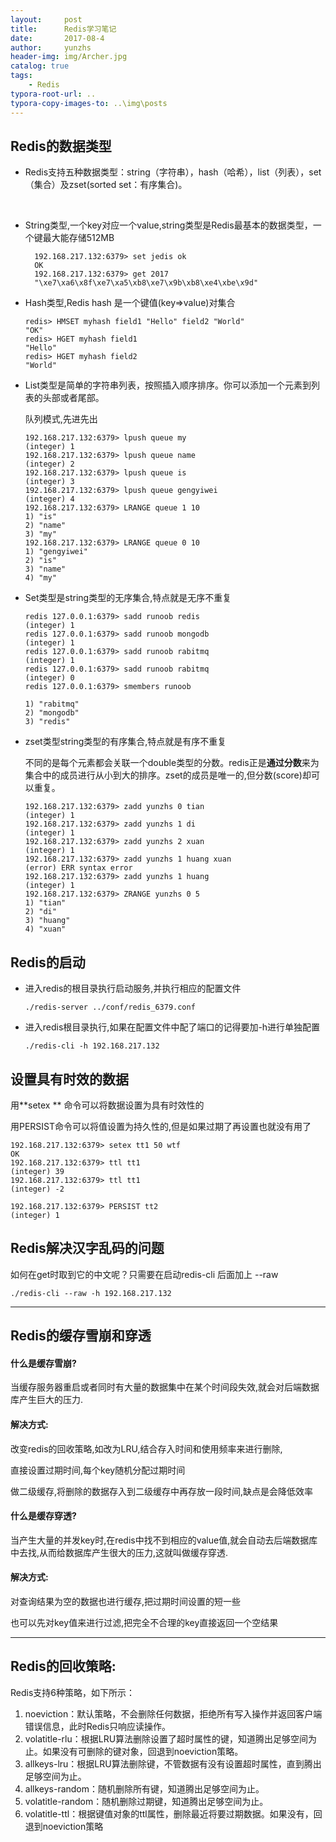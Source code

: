 ```yaml
---
layout:     post
title:      Redis学习笔记
date:       2017-08-4
author:     yunzhs
header-img: img/Archer.jpg
catalog: true
tags:
    - Redis
typora-root-url: ..
typora-copy-images-to: ..\img\posts
---
```


## Redis的数据类型

- Redis支持五种数据类型：string（字符串），hash（哈希），list（列表），set（集合）及zset(sorted set：有序集合)。

  ​

- String类型,一个key对应一个value,string类型是Redis最基本的数据类型，一个键最大能存储512MB

  ```
    192.168.217.132:6379> set jedis ok
    OK
    192.168.217.132:6379> get 2017
    "\xe7\xa6\x8f\xe7\xa5\xb8\xe7\x9b\xb8\xe4\xbe\x9d"
  ```

- Hash类型,Redis hash 是一个键值(key=>value)对集合

  ```
  redis> HMSET myhash field1 "Hello" field2 "World"
  "OK"
  redis> HGET myhash field1
  "Hello"
  redis> HGET myhash field2
  "World"
  ```

- List类型是简单的字符串列表，按照插入顺序排序。你可以添加一个元素到列表的头部或者尾部。

  队列模式,先进先出

  ```
  192.168.217.132:6379> lpush queue my
  (integer) 1
  192.168.217.132:6379> lpush queue name
  (integer) 2
  192.168.217.132:6379> lpush queue is
  (integer) 3
  192.168.217.132:6379> lpush queue gengyiwei
  (integer) 4
  192.168.217.132:6379> LRANGE queue 1 10
  1) "is"
  2) "name"
  3) "my"
  192.168.217.132:6379> LRANGE queue 0 10
  1) "gengyiwei"
  2) "is"
  3) "name"
  4) "my"
  ```

- Set类型是string类型的无序集合,特点就是无序不重复

  ```
  redis 127.0.0.1:6379> sadd runoob redis
  (integer) 1
  redis 127.0.0.1:6379> sadd runoob mongodb
  (integer) 1
  redis 127.0.0.1:6379> sadd runoob rabitmq
  (integer) 1
  redis 127.0.0.1:6379> sadd runoob rabitmq
  (integer) 0
  redis 127.0.0.1:6379> smembers runoob

  1) "rabitmq"
  2) "mongodb"
  3) "redis"
  ```

- zset类型string类型的有序集合,特点就是有序不重复

  不同的是每个元素都会关联一个double类型的分数。redis正是**通过分数**来为集合中的成员进行从小到大的排序。zset的成员是唯一的,但分数(score)却可以重复。

  ```
  192.168.217.132:6379> zadd yunzhs 0 tian
  (integer) 1
  192.168.217.132:6379> zadd yunzhs 1 di
  (integer) 1
  192.168.217.132:6379> zadd yunzhs 2 xuan
  (integer) 1
  192.168.217.132:6379> zadd yunzhs 1 huang xuan
  (error) ERR syntax error
  192.168.217.132:6379> zadd yunzhs 1 huang 
  (integer) 1
  192.168.217.132:6379> ZRANGE yunzhs 0 5
  1) "tian"
  2) "di"
  3) "huang"
  4) "xuan"
  ```



## Redis的启动

- 进入redis的根目录执行启动服务,并执行相应的配置文件

  ```
  ./redis-server ../conf/redis_6379.conf
  ```

- 进入redis根目录执行,如果在配置文件中配了端口的记得要加-h进行单独配置

  ```
  ./redis-cli -h 192.168.217.132
  ```

## 设置具有时效的数据

 用**setex ** 命令可以将数据设置为具有时效性的 

 用PERSIST命令可以将值设置为持久性的,但是如果过期了再设置也就没有用了

```
192.168.217.132:6379> setex tt1 50 wtf
OK
192.168.217.132:6379> ttl tt1
(integer) 39
192.168.217.132:6379> ttl tt1
(integer) -2

192.168.217.132:6379> PERSIST tt2
(integer) 1
```

## Redis解决汉字乱码的问题

如何在get时取到它的中文呢？只需要在启动redis-cli 后面加上 --raw

  ```
./redis-cli --raw -h 192.168.217.132
  ```

---

## Redis的缓存雪崩和穿透

#### **什么是缓存雪崩?**

当缓存服务器重启或者同时有大量的数据集中在某个时间段失效,就会对后端数据库产生巨大的压力.

#### **解决方式:**

改变redis的回收策略,如改为LRU,结合存入时间和使用频率来进行删除,

直接设置过期时间,每个key随机分配过期时间

做二级缓存,将删除的数据存入到二级缓存中再存放一段时间,缺点是会降低效率

#### 什么是缓存穿透?

当产生大量的并发key时,在redis中找不到相应的value值,就会自动去后端数据库中去找,从而给数据库产生很大的压力,这就叫做缓存穿透.

#### 解决方式:

对查询结果为空的数据也进行缓存,把过期时间设置的短一些

也可以先对key值来进行过滤,把完全不合理的key直接返回一个空结果

---

## Redis的回收策略:

Redis支持6种策略，如下所示：

1. noeviction：默认策略，不会删除任何数据，拒绝所有写入操作并返回客户端错误信息，此时Redis只响应读操作。
2. volatitle-rlu：根据LRU算法删除设置了超时属性的键，知道腾出足够空间为止。如果没有可删除的键对象，回退到noeviction策略。
3. allkeys-lru：根据LRU算法删除键，不管数据有没有设置超时属性，直到腾出足够空间为止。
4. allkeys-random：随机删除所有键，知道腾出足够空间为止。
5. volatitle-random：随机删除过期键，知道腾出足够空间为止。
6. volatitle-ttl：根据键值对象的ttl属性，删除最近将要过期数据。如果没有，回退到noeviction策略


